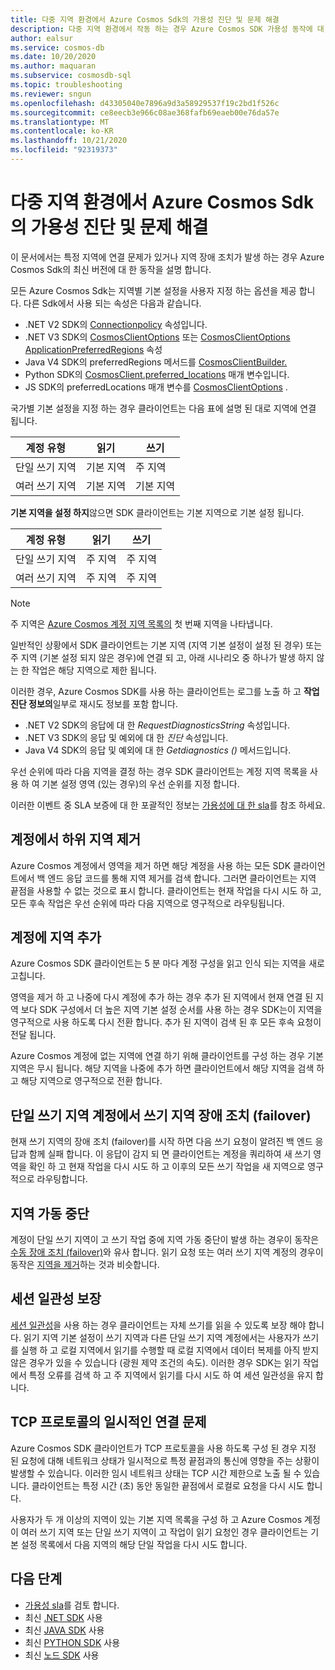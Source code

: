 ```yaml
---
title: 다중 지역 환경에서 Azure Cosmos Sdk의 가용성 진단 및 문제 해결
description: 다중 지역 환경에서 작동 하는 경우 Azure Cosmos SDK 가용성 동작에 대 한 모든 것을 알아봅니다.
author: ealsur
ms.service: cosmos-db
ms.date: 10/20/2020
ms.author: maquaran
ms.subservice: cosmosdb-sql
ms.topic: troubleshooting
ms.reviewer: sngun
ms.openlocfilehash: d43305040e7896a9d3a58929537f19c2bd1f526c
ms.sourcegitcommit: ce8eecb3e966c08ae368fafb69eaeb00e76da57e
ms.translationtype: MT
ms.contentlocale: ko-KR
ms.lasthandoff: 10/21/2020
ms.locfileid: "92319373"
---
```

# <a name="diagnose-and-troubleshoot-the-availability-of-azure-cosmos-sdks-in-multiregional-environments"></a>다중 지역 환경에서 Azure Cosmos Sdk의 가용성 진단 및 문제 해결

이 문서에서는 특정 지역에 연결 문제가 있거나 지역 장애 조치가 발생 하는 경우 Azure Cosmos Sdk의 최신 버전에 대 한 동작을 설명 합니다.

모든 Azure Cosmos Sdk는 지역별 기본 설정을 사용자 지정 하는 옵션을 제공 합니다. 다른 Sdk에서 사용 되는 속성은 다음과 같습니다.

* .NET V2 SDK의 [Connectionpolicy](/dotnet/api/microsoft.azure.documents.client.connectionpolicy.preferredlocations) 속성입니다.
* .NET V3 SDK의 [CosmosClientOptions](/dotnet/api/microsoft.azure.cosmos.cosmosclientoptions.applicationregion) 또는 [CosmosClientOptions ApplicationPreferredRegions](/dotnet/api/microsoft.azure.cosmos.cosmosclientoptions.applicationpreferredregions) 속성
* Java V4 SDK의 preferredRegions 메서드를 [CosmosClientBuilder.](/java/api/com.azure.cosmos.cosmosclientbuilder.preferredregions)
* Python SDK의 [CosmosClient.preferred_locations](/python/api/azure-cosmos/azure.cosmos.cosmos_client.cosmosclient) 매개 변수입니다.
* JS SDK의 preferredLocations 매개 변수를 [CosmosClientOptions](/javascript/api/@azure/cosmos/connectionpolicy#preferredlocations) .

국가별 기본 설정을 지정 하는 경우 클라이언트는 다음 표에 설명 된 대로 지역에 연결 됩니다.

|계정 유형 |읽기 |쓰기 |
|------------------------|--|--|
| 단일 쓰기 지역 | 기본 지역 | 주 지역  |
| 여러 쓰기 지역 | 기본 지역 | 기본 지역  |

**기본 지역을 설정 하지**않으면 SDK 클라이언트는 기본 지역으로 기본 설정 됩니다.

|계정 유형 |읽기 |쓰기 |
|------------------------|--|--|
| 단일 쓰기 지역 | 주 지역 | 주 지역 |
| 여러 쓰기 지역 | 주 지역  | 주 지역  |

> [!NOTE]
> 주 지역은 [Azure Cosmos 계정 지역 목록의](distribute-data-globally.md) 첫 번째 지역을 나타냅니다.

일반적인 상황에서 SDK 클라이언트는 기본 지역 (지역 기본 설정이 설정 된 경우) 또는 주 지역 (기본 설정 되지 않은 경우)에 연결 되 고, 아래 시나리오 중 하나가 발생 하지 않는 한 작업은 해당 지역으로 제한 됩니다.

이러한 경우, Azure Cosmos SDK를 사용 하는 클라이언트는 로그를 노출 하 고 **작업 진단 정보의**일부로 재시도 정보를 포함 합니다.

* .NET V2 SDK의 응답에 대 한 *RequestDiagnosticsString* 속성입니다.
* .NET V3 SDK의 응답 및 예외에 대 한 *진단* 속성입니다.
* Java V4 SDK의 응답 및 예외에 대 한 *Getdiagnostics ()* 메서드입니다.

우선 순위에 따라 다음 지역을 결정 하는 경우 SDK 클라이언트는 계정 지역 목록을 사용 하 여 기본 설정 영역 (있는 경우)의 우선 순위를 지정 합니다.

이러한 이벤트 중 SLA 보증에 대 한 포괄적인 정보는 [가용성에 대 한 sla](high-availability.md#slas-for-availability)를 참조 하세요.

## <a name="removing-a-region-from-the-account"></a><a id="remove-region"></a>계정에서 하위 지역 제거

Azure Cosmos 계정에서 영역을 제거 하면 해당 계정을 사용 하는 모든 SDK 클라이언트에서 백 엔드 응답 코드를 통해 지역 제거를 검색 합니다. 그러면 클라이언트는 지역 끝점을 사용할 수 없는 것으로 표시 합니다. 클라이언트는 현재 작업을 다시 시도 하 고, 모든 후속 작업은 우선 순위에 따라 다음 지역으로 영구적으로 라우팅됩니다.

## <a name="adding-a-region-to-an-account"></a>계정에 지역 추가

Azure Cosmos SDK 클라이언트는 5 분 마다 계정 구성을 읽고 인식 되는 지역을 새로 고칩니다.

영역을 제거 하 고 나중에 다시 계정에 추가 하는 경우 추가 된 지역에서 현재 연결 된 지역 보다 SDK 구성에서 더 높은 지역 기본 설정 순서를 사용 하는 경우 SDK는이 지역을 영구적으로 사용 하도록 다시 전환 합니다. 추가 된 지역이 검색 된 후 모든 후속 요청이 전달 됩니다.

Azure Cosmos 계정에 없는 지역에 연결 하기 위해 클라이언트를 구성 하는 경우 기본 지역은 무시 됩니다. 해당 지역을 나중에 추가 하면 클라이언트에서 해당 지역을 검색 하 고 해당 지역으로 영구적으로 전환 합니다.

## <a name="fail-over-the-write-region-in-a-single-write-region-account"></a><a id="manual-failover-single-region"></a>단일 쓰기 지역 계정에서 쓰기 지역 장애 조치 (failover)

현재 쓰기 지역의 장애 조치 (failover)를 시작 하면 다음 쓰기 요청이 알려진 백 엔드 응답과 함께 실패 합니다. 이 응답이 감지 되 면 클라이언트는 계정을 쿼리하여 새 쓰기 영역을 확인 하 고 현재 작업을 다시 시도 하 고 이후의 모든 쓰기 작업을 새 지역으로 영구적으로 라우팅합니다.

## <a name="regional-outage"></a>지역 가동 중단

계정이 단일 쓰기 지역이 고 쓰기 작업 중에 지역 가동 중단이 발생 하는 경우이 동작은 [수동 장애 조치 (failover)](#manual-failover-single-region)와 유사 합니다. 읽기 요청 또는 여러 쓰기 지역 계정의 경우이 동작은 [지역을 제거](#remove-region)하는 것과 비슷합니다.

## <a name="session-consistency-guarantees"></a>세션 일관성 보장

[세션 일관성](consistency-levels.md#guarantees-associated-with-consistency-levels)을 사용 하는 경우 클라이언트는 자체 쓰기를 읽을 수 있도록 보장 해야 합니다. 읽기 지역 기본 설정이 쓰기 지역과 다른 단일 쓰기 지역 계정에서는 사용자가 쓰기를 실행 하 고 로컬 지역에서 읽기를 수행할 때 로컬 지역에서 데이터 복제를 아직 받지 않은 경우가 있을 수 있습니다 (광원 제약 조건의 속도). 이러한 경우 SDK는 읽기 작업에서 특정 오류를 검색 하 고 주 지역에서 읽기를 다시 시도 하 여 세션 일관성을 유지 합니다.

## <a name="transient-connectivity-issues-on-tcp-protocol"></a>TCP 프로토콜의 일시적인 연결 문제

Azure Cosmos SDK 클라이언트가 TCP 프로토콜을 사용 하도록 구성 된 경우 지정 된 요청에 대해 네트워크 상태가 일시적으로 특정 끝점과의 통신에 영향을 주는 상황이 발생할 수 있습니다. 이러한 임시 네트워크 상태는 TCP 시간 제한으로 노출 될 수 있습니다. 클라이언트는 특정 시간 (초) 동안 동일한 끝점에서 로컬로 요청을 다시 시도 합니다.

사용자가 두 개 이상의 지역이 있는 기본 지역 목록을 구성 하 고 Azure Cosmos 계정이 여러 쓰기 지역 또는 단일 쓰기 지역이 고 작업이 읽기 요청인 경우 클라이언트는 기본 설정 목록에서 다음 지역의 해당 단일 작업을 다시 시도 합니다.

## <a name="next-steps"></a>다음 단계

* [가용성 sla](high-availability.md#slas-for-availability)를 검토 합니다.
* 최신 [.NET SDK](sql-api-sdk-dotnet-standard.md) 사용
* 최신 [JAVA SDK](sql-api-sdk-java-v4.md) 사용
* 최신 [PYTHON SDK](sql-api-sdk-python.md) 사용
* 최신 [노드 SDK](sql-api-sdk-node.md) 사용
